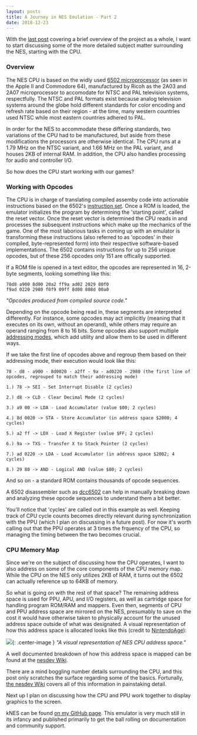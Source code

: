 ```yaml
---
layout: posts
title: A Journey in NES Emulation - Part 2
date: 2018-12-23
---
```


With the [last post](https://chadramsey.github.io/nes-emulation-two/) covering a brief overview of the project as a whole, I want to start discussing some of the more detailed subject matter surrounding the NES, starting with the CPU. 


### Overview
The NES CPU is based on the widly used [6502 microprocessor](https://en.wikipedia.org/wiki/MOS_Technology_6502) (as seen in the Apple II and Commodore 64), manufactured by Ricoh as the 2A03 and 2A07 microprocessor to accomodate for NTSC and PAL television systems, respectfully. The NTSC and PAL formats exist because analog television systems around the globe hold different standards for color encoding and refresh rate based on their region - at the time, many western countries used NTSC while most eastern countries adhered to PAL. 

In order for the NES to accommodate these differing standards, two variations of the CPU had to be manufactured, but aside from these modifications the processors are otherwise identical. The CPU runs at a 1.79 MHz on the NTSC variant, and 1.66 MHz on the PAL variant, and houses 2KB of internal RAM. In addition, the CPU also handles processing for audio and controller I/O.

So how does the CPU start working with our games?

### Working with Opcodes

The CPU is in charge of translating compiled assemby code into actionable instructions based on the 6502's [instruction set](http://obelisk.me.uk/6502/reference.html). Once a ROM is loaded, the emulator initializes the program by determining the 'starting point', called the reset vector. Once the reset vector is determined the CPU reads in and processes the subsequent instructions which make up the mechanics of the game. One of the most laborious tasks in coming up with an emulator is transforming these instructions (also referred to as 'opcodes' in their compiled, byte-represented form) into their respective software-based implementations. The 6502 contains instructions for up to 256 unique opcodes, but of these 256 opcodes only 151 are offically supported.

If a ROM file is opened in a text editor, the opcodes are represented in 16, 2-byte segments, looking something like this:

```
78d8 a900 8d00 20a2 ff9a ad02 2029 80f0
f9ad 0220 2980 f0f9 09ff 8d00 808d 00a0
```
*"Opcodes produced from compiled source code."*

Depending on the opcode being read in, these segments are interpreted differently. For instance, some opcodes may act implicitly (meaning that it executes on its own, without an operand), while others may require an operand ranging from 8 to 16 bits. Some opcodes also support multiple [addressing modes](http://www.obelisk.me.uk/6502/addressing.html#IMP), which add utility and allow them to be used in different ways.

If we take the first line of opcodes above and regroup them based on their addressing mode, their execution would look like this:

```
78 - d8 - a900 - 8d0020 - a2ff - 9a - ad0220 - 2980 (the first line of opcodes, regrouped to match their addressing mode)

1.) 78 -> SEI - Set Interrupt Disable (2 cycles)

2.) d8 -> CLD - Clear Decimal Mode (2 cycles)

3.) a9 00 -> LDA - Load Accumulator (value $00; 2 cycles)

4.) 8d 0020 -> STA - Store Accumulator (in address space $2000; 4 cycles)

5.) a2 ff -> LDX - Load X Register (value $FF; 2 cycles)

6.) 9a -> TXS - Transfer X to Stack Pointer (2 cycles)

7.) ad 0220 -> LDA - Load Accumulator (in address space $2002; 4 cycles)

8.) 29 80 -> AND - Logical AND (value $80; 2 cycles)
```

And so on - a standard ROM contains thousands of opcode sequences.

A 6502 disassembler such as [dcc6502](https://github.com/tcarmelveilleux/dcc6502) can help in manually breaking down and analyzing these opcode sequences to understand them a bit better.

You'll notice that 'cycles' are called out in this example as well. Keeping track of CPU cycle counts becomes directly relevant during synchronization with the PPU (which I plan on discussing in a future post). For now it's worth calling out that the PPU operates at 3 times the frquency of the CPU, so managing the timing between the two becomes crucial.

### CPU Memory Map

Since we're on the subject of discussing how the CPU operates, I want to also address on some of the core components of the CPU memory map. While the CPU on the NES only utilizes 2KB of RAM, it turns out the 6502 can actually reference up to 64KB of memory. 

So what is going on with the rest of that space? The remaining address space is used for PPU, APU, and I/O registers, as well as cartridge space for handling program ROM/RAM and mappers. Even then, segments of CPU and PPU address space are mirrored on the NES, presumably to save on the cost it would have otherwise taken to physically account for the unused address space outside of what was designated. A visual representation of how this address space is allocated looks like this (credit to [NintendoAge](http://nintendoage.com/forum/messageview.cfm?catid=22&threadid=4291)):

![](https://chadramsey.github.io/assets/images/2018/nes-emu-three.png){: .center-image }
*"A visual representation of NES CPU address space."*

A well documented breakdown of how this address space is mapped can be found at the [nesdev Wiki](https://wiki.nesdev.com/w/index.php/CPU_memory_map). 

There are a mind boggling number details surrounding the CPU, and this post only scratches the surface regarding some of the basics. Fortunally, [the nesdev Wiki](https://wiki.nesdev.com/w/index.php/CPU#Sections) covers all of this information in painstaking detail.

Next up I plan on discussing how the CPU and PPU work together to display graphics to the screen.


kNES can be found [on my GitHub page](https://github.com/chadramsey/knes). 
This emulator is very much still in its infancy and published primarily to 
get the ball rolling on documentation and community support.